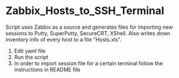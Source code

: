 # Zabbix_Hosts_to_SSH_Terminal
Script uses Zabbix as a source and generates files for importing new sessions to Putty, SuperPutty, SecureCRT, XShell.
Also writes down inventory info of every host to a file "Hosts.xls".


1. Edit yaml file
2. Run the script
3. In order to import session file for a certain terminal follow the instructions in README file
